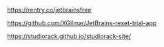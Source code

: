 https://rentry.co/jetbrainsfree

https://github.com/XGilmar/JetBrains-reset-trial-app

https://studiorack.github.io/studiorack-site/